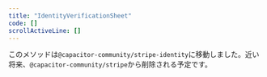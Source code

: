 ```yaml
---
title: "IdentityVerificationSheet"
code: []
scrollActiveLine: []
---
```


このメソッドは`@capacitor-community/stripe-identity`に移動しました。近い将来、`@capacitor-community/stripe`から削除される予定です。